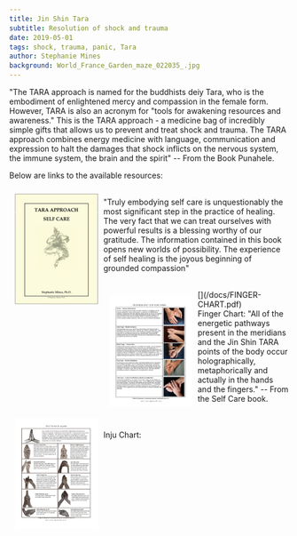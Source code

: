 ```yaml
---
title: Jin Shin Tara
subtitle: Resolution of shock and trauma
date: 2019-05-01
tags: shock, trauma, panic, Tara
author: Stephanie Mines
background: World_France_Garden_maze_022035_.jpg
---
```


"The TARA approach is named for the buddhists deiy Tara, who is the embodiment of enlightened mercy and compassion in the female form. However, TARA is also an acronym for "tools for awakening resources and awareness." This is the TARA approach - a medicine bag of incredibly simple gifts that allows us to prevent and treat shock and trauma. The TARA approach combines energy medicine with language, communication and expression to halt the damages that shock inflicts on the nervous system, the immune system, the brain and the spirit" -- From the Book Punahele.

Below are links to the available resources:

[<img src="/images/Self_Care.png" style="float: left; margin: 10px;" width="150" height="200"/>](/docs/Jin-Shin-Self-Care.pdf) 
<br/>
"Truly embodying self care is unquestionably the most significant step in the practice of healing. The very fact that we can treat ourselves with powerful results is a blessing worthy of our gratitude. The information contained in this book opens new worlds of possibility. The experience of self healing is the joyous beginning of grounded compassion"

<br/>
[<img src="/images/FINGER-CHART-1.jpg" style="float: left; margin: 10px;" width="150" height="200"/>](/docs/FINGER-CHART.pdf)

<br/>
Finger Chart: "All of the energetic pathways present in the meridians and the Jin Shin TARA points of the body occur holographically, metaphorically and actually in the hands and the fingers." -- From the Self Care book.

<br/> 

[<img src="/images/INJU-CHART-1.jpg" style="float: left; margin: 10px;" width="150" height="200"/>](/docs/INJU-CHART.pdf)
<br/> <br/>
Inju Chart: 
